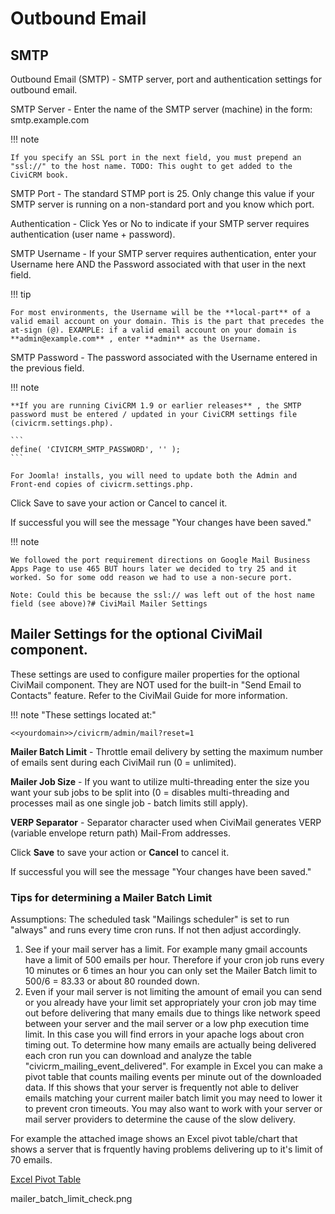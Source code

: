 # Outbound Email

## SMTP

Outbound Email (SMTP) - SMTP server, port and authentication settings for outbound email.

SMTP Server - Enter the name of the SMTP server (machine) in the form: smtp.example.com

!!! note

    If you specify an SSL port in the next field, you must prepend an "ssl://" to the host name. TODO: This ought to get added to the CiviCRM book.


SMTP Port - The standard STMP port is 25. Only change this value if your SMTP server is running on a non-standard port and you know which port.

Authentication - Click Yes or No to indicate if your SMTP server requires authentication (user name + password).

SMTP Username - If your SMTP server requires authentication, enter your Username here AND the Password associated with that user in the next field.

!!! tip

    For most environments, the Username will be the **local-part** of a valid email account on your domain. This is the part that precedes the at-sign (@). EXAMPLE: if a valid email account on your domain is **admin@example.com** , enter **admin** as the Username.


SMTP Password - The password associated with the Username entered in the previous field.

!!! note

    **If you are running CiviCRM 1.9 or earlier releases** , the SMTP password must be entered / updated in your CiviCRM settings file (civicrm.settings.php).

    ```
    define( 'CIVICRM_SMTP_PASSWORD', '' );
    ```

    For Joomla! installs, you will need to update both the Admin and Front-end copies of civicrm.settings.php.


Click Save to save your action or Cancel to cancel it.

If successful you will see the message "Your changes have been saved."

!!! note

    We followed the port requirement directions on Google Mail Business Apps Page to use 465 BUT hours later we decided to try 25 and it worked. So for some odd reason we had to use a non-secure port.

    Note: Could this be because the ssl:// was left out of the host name field (see above)?# CiviMail Mailer Settings


## Mailer Settings for the optional CiviMail component.

These settings are used to configure mailer properties for the optional CiviMail component. They are NOT used for the built-in "Send Email to Contacts" feature. Refer to the CiviMail Guide for more information.

!!! note "These settings located at:"

    <<yourdomain>>/civicrm/admin/mail?reset=1


**Mailer Batch Limit** - Throttle email delivery by setting the maximum number of emails sent during each CiviMail run (0 = unlimited).

**Mailer Job Size** - If you want to utilize multi-threading enter the size you want your sub jobs to be split into (0 = disables multi-threading and processes mail as one single job - batch limits still apply).

**VERP Separator** - Separator character used when CiviMail generates VERP (variable envelope return path) Mail-From addresses.

Click **Save** to save your action or **Cancel** to cancel it.

If successful you will see the message "Your changes have been saved."

### Tips for determining a Mailer Batch Limit

Assumptions: The scheduled task "Mailings scheduler" is set to run "always" and runs every time cron runs. If not then adjust accordingly.

1. See if your mail server has a limit. For example many gmail accounts have a limit of 500 emails per hour. Therefore if your cron job runs every 10 minutes or 6 times an hour you can only set the Mailer Batch limit to 500/6 = 83.33 or about 80 rounded down.
1. Even if your mail server is not limiting the amount of email you can send or you already have your limit set appropriately your cron job may time out before delivering that many emails due to things like network speed between your server and the mail server or a low php execution time limit. In this case you will find errors in your apache logs about cron timing out. To determine how many emails are actually being delivered each cron run you can download and analyze the table "civicrm_mailing_event_delivered". For example in Excel you can make a pivot table that counts mailing events per minute out of the downloaded data. If this shows that your server is frequently not able to deliver emails matching your current mailer batch limit you may need to lower it to prevent cron timeouts. You may also want to work with your server or mail server providers to determine the cause of the slow delivery.

For example the attached image shows an Excel pivot table/chart that shows a server that is frquently having problems delivering up to it's limit of 70 emails.

[Excel Pivot Table](https://wiki.civicrm.org/confluence/download/attachments/86213664/mailer_batch_limit_check.png?version=1&modificationDate=1394725343000&api=v2)

mailer_batch_limit_check.png